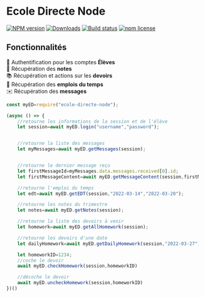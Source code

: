 # Ecole Directe Node


[![NPM version][npm-image]][npm-url] [![Downloads][downloads-image]][npm-url] [![Build status][travis-image]][travis-url] [![npm license](https://img.shields.io/npm/l/badge-maker.svg)](https://npmjs.org/package/badge-maker)

## Fonctionnalités

🔐 Authentification pour les comptes **Élèves**  
📑 Récupération des **notes**  
📚 Récupération et actions sur les **devoirs**  
📅 Récupération des **emplois du temps**  
✉️ Récupération des **messages**  

```js
const myED=require("ecole-directe-node");

(async () => {
    //retourne les informations de la session et de l'élève
    let session=await myED.login("username","password");


    //retourne la liste des messages
    let myMessages=await myED.getMessages(session);


    //retourne le dernier message reçu
    let firstMessageId=myMessages.data.messages.received[0].id;
    let firstMessageContent=await myED.getMessageContent(session,firstMessageId);

    //retourne l'emploi du temps
    let edt=await myED.getEDT(session,"2022-03-14","2022-03-20");

    //retourne les notes du trimestre
    let notes=await myED.getNotes(session);

    //retourne la liste des devoirs à venir
    let homework=await myED.getAllHomework(session);

    //retourne les devoirs d'une date
    let dailyHomework=await myED.getDailyHomework(session,"2022-03-27")

    let homeworkID=1234;
    //coche le devoir
    await myED.checkHomework(session,homeworkID)

    //décoche le devoir
    await myED.uncheckHomework(session,homeworkID)
})()
```

[npm-url]:https://npmjs.org/package/ecole-directe-node
[downloads-image]:http://img.shields.io/npm/dm/ecole-directe-node.svg
[npm-image]:http://img.shields.io/npm/v/ecole-directe-node.svg
[travis-url]:https://travis-ci.org/npms-io/ecole-directe-node
[travis-image]:http://img.shields.io/travis/npms-io/ecole-directe-node/master.svg